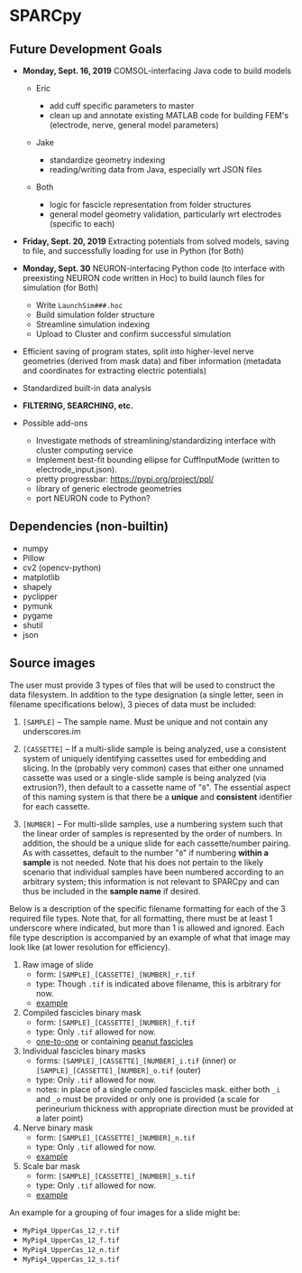# SPARCpy

## Future Development Goals
*  **Monday, Sept. 16, 2019** COMSOL-interfacing Java code to build models
    * Eric
        - add cuff specific parameters to master
        - clean up and annotate existing MATLAB code for building FEM's (electrode, nerve, general model parameters)
        
    * Jake
        - standardize geometry indexing
        - reading/writing data from Java, especially wrt JSON files
        
    * Both
        - logic for fascicle representation from folder structures
        - general model geometry validation, particularly wrt electrodes (specific to each)
        

* **Friday, Sept. 20, 2019** Extracting potentials from solved models, saving to file, and successfully loading for
use in Python (for Both)


* **Monday, Sept. 30** NEURON-interfacing Python code (to interface with preexisting NEURON code written in Hoc) to build launch
files for simulation (for Both)
    - Write `LaunchSim###.hoc`
    - Build simulation folder structure
    - Streamline simulation indexing
    - Upload to Cluster and confirm successful simulation


* Efficient saving of program states, split into higher-level nerve geometries (derived from mask data)
and fiber information (metadata and coordinates for extracting electric potentials)


* Standardized built-in data analysis


* **FILTERING, SEARCHING, etc.**


* Possible add-ons
    * Investigate methods of streamlining/standardizing interface with cluster computing service
    * Implement best-fit bounding ellipse for CuffInputMode (written to electrode_input.json).
    * pretty progressbar: <a href="https://pypi.org/project/ppl/">https://pypi.org/project/ppl/</a>
    * library of generic electrode geometries
    * port NEURON code to Python?
    

## Dependencies (non-builtin)
- numpy
- Pillow
- cv2 (opencv-python)
- matplotlib
- shapely
- pyclipper
- pymunk
- pygame
- shutil
- json

## Source images
The user must provide 3 types of files that will be used to construct the data filesystem. In addition to the type
designation (a single letter, seen in filename specifications below), 3 pieces of data must be included:

1. `[SAMPLE]` – The sample name. Must be unique and not contain any underscores.im

2. `[CASSETTE]` – If a multi-slide sample is being analyzed, use a consistent system of uniquely identifying cassettes
used for embedding and slicing. In the (probably very common) cases that either one unnamed cassette was used or a
single-slide sample is being analyzed (via extrusion?), then default to a cassette name of "`0`". The essential aspect
of this naming system is that there be a **unique** and **consistent** identifier for each cassette.

3. `[NUMBER]` – For multi-slide samples, use a numbering system such that the linear order of samples is represented by
the order of numbers. In addition, the should be a unique slide for each cassette/number pairing. As with cassettes, 
default to the number "`0`" if numbering **within a sample** is not needed. Note that his does not pertain to the likely
scenario that individual samples have been numbered according to an arbitrary system; this information is not relevant
to SPARCpy and can thus be included in the **sample name** if desired.

Below is a description of the specific filename formatting for each of the 3 required file types. Note that, for all
formatting, there must be at least 1 underscore where indicated, but more than 1 is allowed and ignored. Each file type
description is accompanied by an example of what that image may look like (at lower resolution for efficiency).

1. Raw image of slide
    - form: `[SAMPLE]_[CASSETTE]_[NUMBER]_r.tif`
    - type: Though `.tif` is indicated above filename, this is arbitrary for now.
    - <a href="https://gitlab.oit.duke.edu/edm23/sparcpy/raw/master/examples/images/masks/raw.jpg" target="_blank">example</a>
2. Compiled fascicles binary mask
    - form: `[SAMPLE]_[CASSETTE]_[NUMBER]_f.tif`
    - type: Only `.tif` allowed for now.
    - <a href="https://gitlab.oit.duke.edu/edm23/sparcpy/raw/master/examples/images/masks/fascicle_normal.jpg" target="_blank">one-to-one</a> or containing <a href="https://gitlab.oit.duke.edu/edm23/sparcpy/raw/master/examples/images/masks/fascicle_peanut.jpg" target="_blank">peanut fascicles</a>
3. Individual fascicles binary masks
    - forms: `[SAMPLE]_[CASSETTE]_[NUMBER]_i.tif` (inner) or `[SAMPLE]_[CASSETTE]_[NUMBER]_o.tif` (outer)
    - type: Only `.tif` allowed for now.
    - notes: in place of a single compiled fascicles mask. either both `_i` and `_o` must be provided or only one is provided (a scale for perineurium thickness with appropriate direction must be provided at a later point)
4. Nerve binary mask
    - form: `[SAMPLE]_[CASSETTE]_[NUMBER]_n.tif`
    - type: Only `.tif` allowed for now.
    - <a href="https://gitlab.oit.duke.edu/edm23/sparcpy/raw/master/examples/images/masks/nerve.jpg" target="_blank">example</a>
5. Scale bar mask
    - form: `[SAMPLE]_[CASSETTE]_[NUMBER]_s.tif`
    - type: Only `.tif` allowed for now.
    - <a href="https://gitlab.oit.duke.edu/edm23/sparcpy/raw/master/examples/images/masks/scalebar.jpg" target="_blank">example</a>

An example for a grouping of four images for a slide might be:
- `MyPig4_UpperCas_12_r.tif`
- `MyPig4_UpperCas_12_f.tif`
- `MyPig4_UpperCas_12_n.tif`
- `MyPig4_UpperCas_12_s.tif`
